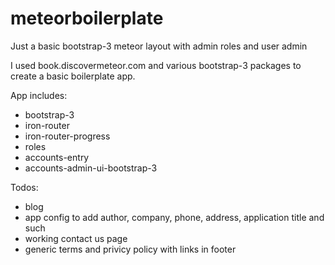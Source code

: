 meteorboilerplate
============

Just a basic bootstrap-3 meteor layout with admin roles and user admin

I used book.discovermeteor.com and various bootstrap-3 packages to create a basic boilerplate app.

App includes:

  * bootstrap-3
  * iron-router
  * iron-router-progress
  * roles
  * accounts-entry
  * accounts-admin-ui-bootstrap-3

Todos:

  * blog
  * app config to add author, company, phone, address, application title and such
  * working contact us page
  * generic terms and privicy policy with links in footer
